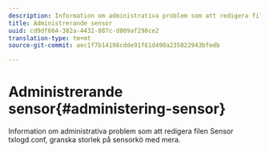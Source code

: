```yaml
---
description: Information om administrativa problem som att redigera filen Sensor txlogd.conf, granska storlek på sensorkö med mera.
title: Administrerande sensor
uuid: cd9df664-382a-4432-887c-d009af298ce2
translation-type: tm+mt
source-git-commit: aec1f7b14198cdde91f61d490a235022943bfedb

---
```



# Administrerande sensor{#administering-sensor}

Information om administrativa problem som att redigera filen Sensor txlogd.conf, granska storlek på sensorkö med mera.

